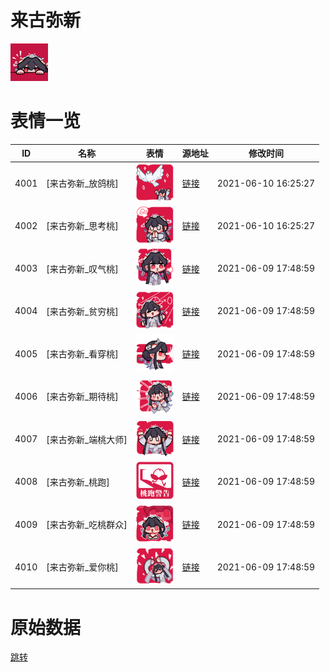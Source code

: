 # 来古弥新

<img src="./cover.png" height="60" alt="cover" />

# 表情一览

|ID|名称|表情|源地址|修改时间|
|----|----|----|----|----|
|4001|[来古弥新_放鸽桃]|<img src="./pic/004001_%5B来古弥新_放鸽桃%5D.png" height="60" alt="放鸽桃"/>|[链接](http://i0.hdslb.com/bfs/emote/47a003da13cccfb9fa839b9169f598e0f5549ee2.png)|2021-06-10 16:25:27|
|4002|[来古弥新_思考桃]|<img src="./pic/004002_%5B来古弥新_思考桃%5D.png" height="60" alt="思考桃"/>|[链接](http://i0.hdslb.com/bfs/emote/b3ce5da54ce4f0e31f1f4394fba0ae01708c4384.png)|2021-06-10 16:25:27|
|4003|[来古弥新_叹气桃]|<img src="./pic/004003_%5B来古弥新_叹气桃%5D.png" height="60" alt="叹气桃"/>|[链接](http://i0.hdslb.com/bfs/emote/a0cffab522c238331d626775014d2f2ba22afd9c.png)|2021-06-09 17:48:59|
|4004|[来古弥新_贫穷桃]|<img src="./pic/004004_%5B来古弥新_贫穷桃%5D.png" height="60" alt="贫穷桃"/>|[链接](http://i0.hdslb.com/bfs/emote/f37e875e68b8beb88bcf9a40899c4c3156a1714f.png)|2021-06-09 17:48:59|
|4005|[来古弥新_看穿桃]|<img src="./pic/004005_%5B来古弥新_看穿桃%5D.png" height="60" alt="看穿桃"/>|[链接](http://i0.hdslb.com/bfs/emote/d50a75cede170b8f41cf16ff8993b942247e1225.png)|2021-06-09 17:48:59|
|4006|[来古弥新_期待桃]|<img src="./pic/004006_%5B来古弥新_期待桃%5D.png" height="60" alt="期待桃"/>|[链接](http://i0.hdslb.com/bfs/emote/a76554d287d5e46f3cf816f6c91cc28d6142cd55.png)|2021-06-09 17:48:59|
|4007|[来古弥新_端桃大师]|<img src="./pic/004007_%5B来古弥新_端桃大师%5D.png" height="60" alt="端桃大师"/>|[链接](http://i0.hdslb.com/bfs/emote/cf797c2e6b62ee1130b59f37cf4bd8a847c215bb.png)|2021-06-09 17:48:59|
|4008|[来古弥新_桃跑]|<img src="./pic/004008_%5B来古弥新_桃跑%5D.png" height="60" alt="桃跑"/>|[链接](http://i0.hdslb.com/bfs/emote/cac834bce08418051facf9f6ef457892768f72ae.png)|2021-06-09 17:48:59|
|4009|[来古弥新_吃桃群众]|<img src="./pic/004009_%5B来古弥新_吃桃群众%5D.png" height="60" alt="吃桃群众"/>|[链接](http://i0.hdslb.com/bfs/emote/4a3e9781ab4628929394f079bbc34d63c4414d7f.png)|2021-06-09 17:48:59|
|4010|[来古弥新_爱你桃]|<img src="./pic/004010_%5B来古弥新_爱你桃%5D.png" height="60" alt="爱你桃"/>|[链接](http://i0.hdslb.com/bfs/emote/92f31a6abdc65ddb307e17f304f395f034fdd5ca.png)|2021-06-09 17:48:59|

# 原始数据

[跳转](./raw.json)

